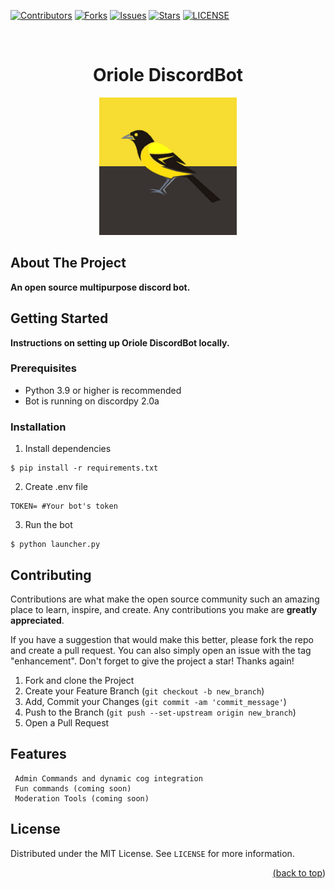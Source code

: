 <div id="top"></div>


 <!-- Badges -->
 [![Contributors][contributors-shield]][contributors-url]
 [![Forks][forks-shield]][forks-url]
 [![Issues][issues-shield]][issues-url]
 [![Stars][stars-shield]][stars-url]
 [![LICENSE][license-shield]][license-url]


 <!-- LOGO -->
 <br />
 <div align="center">
   <h1 align="center">Oriole DiscordBot</h1>
   <a href="https://github.com/othneildrew/Best-README-Template">
     <img src="https://github.com/Kate028/Oriole-DiscordBot/blob/main/Community%20Art/Oriole_avatar_1.png" alt="Logo" width="220">
   </a>
 </div>


 <!-- About -->
 ## About The Project
  **An open source multipurpose discord bot.**
  
<!-- Installation -->
 ## Getting Started

  **Instructions on setting up Oriole DiscordBot locally.**

  ### Prerequisites

   - Python 3.9 or higher is recommended
   - Bot is running on discordpy 2.0a 

  ### Installation

  1. Install dependencies 
   ```
   $ pip install -r requirements.txt
   ```

  2. Create .env file
   ```
   TOKEN= #Your bot's token
   ```

  3. Run the bot
   ```
   $ python launcher.py
   ```


 <!-- CONTRIBUTING -->
 ## Contributing

 Contributions are what make the open source community such an amazing place to learn, inspire, and create. Any contributions you make are **greatly appreciated**.

 If you have a suggestion that would make this better, please fork the repo and create a pull request. You can also simply open an issue with the tag "enhancement".
 Don't forget to give the project a star! Thanks again!

 1. Fork and clone the Project
 2. Create your Feature Branch (`git checkout -b new_branch`)
 3. Add, Commit your Changes (`git commit -am 'commit_message'`)
 4. Push to the Branch (`git push --set-upstream origin new_branch`)
 5. Open a Pull Request
 
 <!-- Features -->
 ## Features

     Admin Commands and dynamic cog integration
     Fun commands (coming soon)
     Moderation Tools (coming soon)


 <!-- Licensing -->
 ## License

 Distributed under the MIT License. See `LICENSE` for more information.

 <p align="right"><a href="https://github.com/Batucho/Oriole-DiscordBot/blob/main/LICENSE"</a></p>


 <p align="right">(<a href="#top">back to top</a>)</p>


 <!-- Links & Images for Badge -->
 [contributors-shield]: https://img.shields.io/github/contributors/Batucho/Oriole-DiscordBot.svg?style=for-the-badge
 [contributors-url]: https://github.com/Batucho/Oriole-DiscordBot/blob/main/.github/CONTRIBUTING.md

 [forks-shield]: https://img.shields.io/github/forks/Batucho/Oriole-DiscordBot.svg?style=for-the-badge
 [forks-url]: https://github.com/Batucho/Oriole-DiscordBot/network/members

 [stars-shield]: https://img.shields.io/github/stars/Batucho/Oriole-DiscordBot.svg?style=for-the-badge
 [stars-url]: https://github.com/Batucho/Oriole-DiscordBot/stargazers

 [issues-shield]: https://img.shields.io/github/issues/Batucho/Oriole-DiscordBot.svg?style=for-the-badge
 [issues-url]: https://github.com/Batucho/Oriole-DiscordBot/issues

 [license-shield]: https://img.shields.io/github/license/Batucho/Oriole-DiscordBot.svg?style=for-the-badge
 [license-url]: https://github.com/Batucho/Oriole-DiscordBot/blob/main/LICENSE
 
